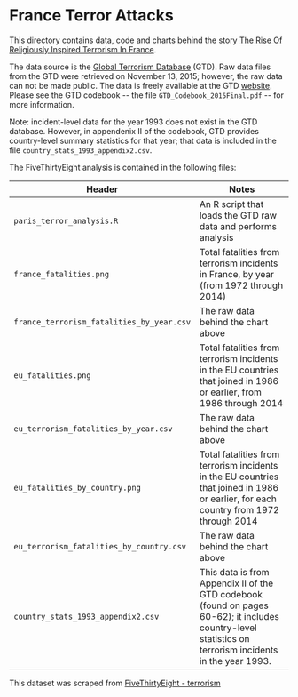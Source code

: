 # France Terror Attacks

This directory contains data, code and charts behind the story [The Rise Of Religiously Inspired Terrorism In France](http://fivethirtyeight.com/features/the-rise-of-religiously-inspired-terrorism-in-france/).

The data source is the [Global Terrorism Database](http://www.start.umd.edu/gtd/) (GTD). Raw data files from the GTD were retrieved on November 13, 2015; however, the raw data can not be made public. The data is freely available at the GTD [website](http://www.start.umd.edu/gtd/). Please see the GTD codebook -- the file `GTD_Codebook_2015Final.pdf` -- for more information.

Note: incident-level data for the year 1993 does not exist in the GTD database. However, in appendenix II of the codebook, GTD provides country-level summary statistics for that year; that data is included in the file `country_stats_1993_appendix2.csv`.

The FiveThirtyEight analysis is contained in the following files:

Header | Notes
---|---------
`paris_terror_analysis.R` | An R script that loads the GTD raw data and performs analysis
`france_fatalities.png` | Total fatalities from terrorism incidents in France, by year (from 1972 through 2014)
`france_terrorism_fatalities_by_year.csv` | The raw data behind the chart above
`eu_fatalities.png` | Total fatalities from terrorism incidents in the EU countries that joined in 1986 or earlier, from 1986 through 2014
`eu_terrorism_fatalities_by_year.csv` | The raw data behind the chart above
`eu_fatalities_by_country.png` | Total fatalities from terrorism incidents in the EU countries that joined in 1986 or earlier, for each country from 1972 through 2014
`eu_terrorism_fatalities_by_country.csv` | The raw data behind the chart above
`country_stats_1993_appendix2.csv` | This data is from Appendix II of the GTD codebook (found on pages 60-62); it includes country-level statistics on terrorism incidents in the year 1993.

This dataset was scraped from [FiveThirtyEight - terrorism](https://github.com/fivethirtyeight/data/tree/master/terrorism)